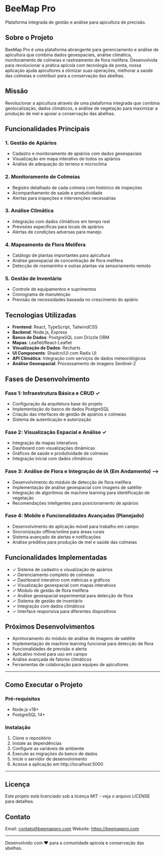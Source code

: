 # BeeMap Pro

Plataforma integrada de gestão e análise para apicultura de precisão.

## Sobre o Projeto

BeeMap Pro é uma plataforma abrangente para gerenciamento e análise de apicultura que combina dados geoespaciais, análise climática, monitoramento de colmeias e rastreamento de flora melífera. Desenvolvida para revolucionar a prática apícola com tecnologia de ponta, nossa aplicação ajuda apicultores a otimizar suas operações, melhorar a saúde das colmeias e contribuir para a conservação das abelhas.

## Missão

Revolucionar a apicultura através de uma plataforma integrada que combina geolocalização, dados climáticos, e análise de vegetação para maximizar a produção de mel e apoiar a conservação das abelhas.

## Funcionalidades Principais

### 1. Gestão de Apiários
- Cadastro e monitoramento de apiários com dados geoespaciais
- Visualização em mapa interativo de todos os apiários
- Análise de adequação do terreno e microclima

### 2. Monitoramento de Colmeias
- Registro detalhado de cada colmeia com histórico de inspeções
- Acompanhamento de saúde e produtividade
- Alertas para inspeções e intervenções necessárias

### 3. Análise Climática
- Integração com dados climáticos em tempo real
- Previsões específicas para locais de apiários
- Alertas de condições adversas para manejo

### 4. Mapeamento de Flora Melífera
- Catálogo de plantas importantes para apicultura
- Análise geoespacial de concentração de flora melífera
- Detecção de rosmaninho e outras plantas via sensoriamento remoto

### 5. Gestão de Inventário
- Controle de equipamentos e suprimentos
- Cronograma de manutenção
- Previsão de necessidades baseada no crescimento do apiário

## Tecnologias Utilizadas

- **Frontend**: React, TypeScript, TailwindCSS
- **Backend**: Node.js, Express
- **Banco de Dados**: PostgreSQL com Drizzle ORM
- **Mapas**: Leaflet/React-Leaflet
- **Visualização de Dados**: Recharts
- **UI Components**: Shadcn/UI com Radix UI
- **API Climática**: Integração com serviços de dados meteorológicos
- **Análise Geoespacial**: Processamento de imagens Sentinel-2

## Fases de Desenvolvimento

### Fase 1: Infraestrutura Básica e CRUD ✓
- Configuração da arquitetura base do projeto
- Implementação do banco de dados PostgreSQL
- Criação das interfaces de gestão de apiários e colmeias
- Sistema de autenticação e autorização

### Fase 2: Visualização Espacial e Análise ✓
- Integração de mapas interativos
- Dashboard com visualizações dinâmicas
- Gráficos de saúde e produtividade de colmeias
- Integração inicial com dados climáticos

### Fase 3: Análise de Flora e Integração de IA (Em Andamento) ⟶
- Desenvolvimento do módulo de detecção de flora melífera
- Implementação de análise geoespacial com imagens de satélite
- Integração de algoritmos de machine learning para identificação de vegetação
- Recomendações inteligentes para posicionamento de apiários

### Fase 4: Mobile e Funcionalidades Avançadas (Planejado)
- Desenvolvimento de aplicação móvel para trabalho em campo
- Sincronização offline/online para áreas rurais
- Sistema avançado de alertas e notificações
- Análise preditiva para produção de mel e saúde das colmeias

## Funcionalidades Implementadas

- ✓ Sistema de cadastro e visualização de apiários
- ✓ Gerenciamento completo de colmeias
- ✓ Dashboard interativo com métricas e gráficos
- ✓ Visualização geoespacial com mapas interativos
- ✓ Módulo de gestão de flora melífera
- ✓ Análise geoespacial experimental para detecção de flora
- ✓ Sistema de gestão de inventário
- ✓ Integração com dados climáticos
- ✓ Interface responsiva para diferentes dispositivos

## Próximos Desenvolvimentos

- Aprimoramento do módulo de análise de imagens de satélite
- Implementação de machine learning funcional para detecção de flora
- Funcionalidades de previsão e alerta
- Aplicativo móvel para uso em campo
- Análise avançada de fatores climáticos
- Ferramentas de colaboração para equipes de apicultores

---

## Como Executar o Projeto

### Pré-requisitos
- Node.js v18+
- PostgreSQL 14+

### Instalação

1. Clone o repositório
2. Instale as dependências
3. Configure as variáveis de ambiente
4. Execute as migrações do banco de dados
5. Inicie o servidor de desenvolvimento
6. Acesse a aplicação em http://localhost:5000

---

## Licença

Este projeto está licenciado sob a licença MIT - veja o arquivo LICENSE para detalhes.

## Contato

Email: contato@beemappro.com
Website: https://beemappro.com

---

Desenvolvido com ❤️ para a comunidade apícola e conservação das abelhas.
